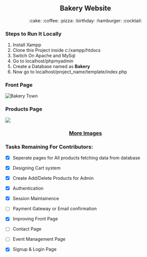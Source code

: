 <h2 align = "center">Bakery Website</h2>

<p align="center">:cake: :coffee: :pizza: :birthday: :hamburger: :cocktail:</p>

### Steps to Run It Locally

1. Install Xampp
2. Clone this Project inside c:/xampp/htdocs 
3. Switch On Apache and MySql
4. Go to localhost/phpmyadmin
5. Create a Database named as **Bakery**
6. Now go to localhost/project_name/template/index.php


### Front Page

![Bakery Town](https://yatharth1706.github.io/assets/bakerywebsite.PNG "Front page")

### Products Page

<img src="https://yatharth1706.github.io/assets/products1.PNG">

<h3 align="center"> <a href="https://github.com/rohitkumarrana67/bakery_php/blob/master/IMAGES.md">More Images</a></h3>

### Tasks Remaining For Contributors:

- [x] Seperate pages for All products fetching data from database
- [x] Designing Cart system
- [x] Create Add/Delete Products for Admin
- [x] Authentication
- [x] Session Maintainence
- [ ] Payment Gateway or Email confirmation
- [x] Improving Front Page
- [ ] Contact Page
- [ ] Event Management Page
- [x] Signup & Login Page

